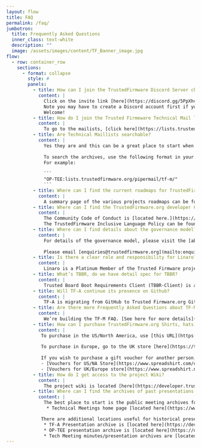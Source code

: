 ```yaml
---
layout: flow
title: FAQ
permalink: /faq/
jumbotron:
  title: Frequently Asked Questions
  inner_class: text-white
  description: ""
  image: /assets/images/content/TF_Banner_image.jpg
flow:
  - row: container_row
    sections:
      - format: collapse
        style: #
        panels:
          - title: How can I join the TrustedFirmware Discord Server chat channels?
            content: |
              Click on the invite link [here](https://discord.gg/5PpXhvda5p).
              Note you may have to create a Discord account first if you don't already have one.
              Welcome!
          - title: How do I join the Trusted Firmeware Technical Mail lists? 
            content: |
              To go to the mailists, [click here](https://lists.trustedfirmware.org/mailman3/lists/?all-lists=&page=1) and choose the list(s) you wish to subscribe.  The Archives are available as a resource here as well.
          - title: Are Technical Maillists searchable?
            content: |
              Yes they are and this can be a great place to start when you may be stuck.
              
              To search the archives, use the following format in your google search engine `"<search string>:<TF Domain of Interest>"`
              For example:
              
              ```
              "OP-TEE:lists.trustedfirmware.org/pipermail/tf-m/"
              ```
          - title: Where can I find the current roadmaps for TrustedFirmware.org projects?
            content: |
              A summary page of the various projects roadmaps can be found [here](https://developer.trustedfirmware.org/w/roadmaps/). All members are encouraged to contribute to the roadmap here with either change requests or their own planned contributions.
          - title: Where can I find the TrustedFirmware.org developer Community Code of Conduct?
            content: |
              The Community Code of Conduct is [located here.](https://developer.trustedfirmware.org/w/collaboration/community_guidelines/community_code_of_conduct/)
              The TrustedFirmware Inclusive Language Policy can be found [here.](https://developer.trustedfirmware.org/w/collaboration/community_guidelines/community_inclusive_language/)
          - title: Where can I find details about the governance model? Where can I find details about membership?
            content: |
              For details of the governance model, please visit the [about->join](https://www.trustedfirmware.org/join/) page of this website and click on the downloadable current version of the Charter. 
              
              Please email [enquiries@trustedfirmware.org](mailto:enquiries@trustedfirmware.org) for any questions regarding membership.
          - title: Is there a clear role and responsibility for Linaro?
            content: |
              Linaro is a Platinum Member of the Trusted Firmware project and provides governance, hosting and other services.
          - title: What’s TBBR, do we have detail spec for TBBR?
            content: |
              Trusted Board Boot Requirements Client (TBBR-Client) is an Arm specification that defines the basic requirements implemented by TF-A for Trusted Boot. It can be found [at this link](https://developer.arm.com/documentation/den0006/latest).
          - title: Will TF-A continue its presence on Github?
            content: |
              TF-A is migrating from GitHub to Trusted Firmware.org Git and Gerrit repositories. Details on the migration plan can be found [here](https://github.com/ARM-software/tf-issues/issues/681).
          - title: Are there more Frequently Asked Questions about TF-M?
            content: |
              We’re building the TF-M FAQ. [See here for more details](https://developer.trustedfirmware.org/ponder/query/all/)
          - title: How can I purchase TrustedFirmware.org Shirts, hats and other gear?
            content: |
             To purchase in the US/North America, use [this URL](https://trustedfirmware.myspreadshop.com/)
             
             To purchase in Europe, go to the UK store [here](https://trustedfirmwareorg.myspreadshop.co.uk/)
             
             If you wish to purchase a gift voucher for another person, use the following linke:
             - [Vouchers for US/NA Store](https://www.spreadshirt.com/custom/gifts/gift-cards)
             - [Vouchers for UK/Europe store](https://www.spreadshirt.net/personalised/gifts/gift-voucher)
          - title: How do I get access to the project Wiki?
            content: |
              The project wiki is located [here](https://developer.trustedfirmware.org/w/).  Access requires logging in with a valid github account.  Additional access provided to members as needed.
          - title: Where can I find the archives of past presentations and meeting archives??
            content: |
              The best place to start is the public meeting archives for multiple TrustedFirmware projects. These often include recorded technical meetings for developers to be able to listen to this content at the convenience of the listener.
               * Technical Meetings home page [located here](https://www.trustedfirmware.org/meetings/)

             There are additional locations useful for historical presentation/meeting archives located here:
              * TF-A Presentation archive is [located here](https://developer.trustedfirmware.org/w/tf_a/)
              * OP-TEE presentation archive is [located here](https://optee.readthedocs.io/en/latest/general/presentations.html)
              * Tech Meeting minutes/presentation archives are [located here](https://www.trustedfirmware.org/meetings/)              
---
```

